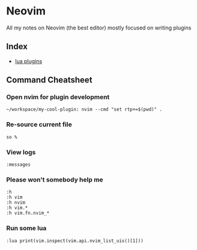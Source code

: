 # Neovim

All my notes on Neovim (the best editor) mostly focused on writing plugins

## Index

* [lua plugins](lua.md)

## Command Cheatsheet

### Open nvim for plugin development

```console
~/workspace/my-cool-plugin: nvim --cmd "set rtp+=$(pwd)" .
```

### Re-source current file

```vim
so %
```

### View logs

```vim
:messages
```

### Please won't somebody help me

```vim
:h
:h vim
:h nvim
:h vim.*
:h vim.fn.nvim_*
```

### Run some lua

```vim
:lua print(vim.inspect(vim.api.nvim_list_uis()[1]))
```
